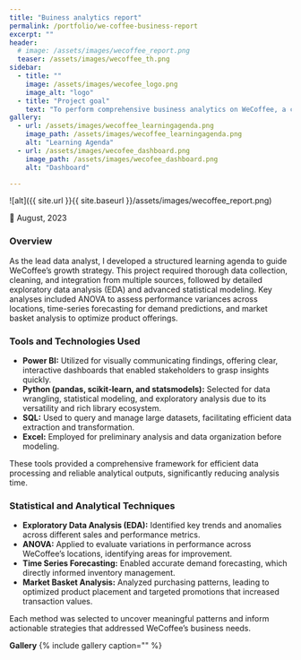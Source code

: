 ```yaml
---
title: "Buiness analytics report"
permalink: /portfolio/we-coffee-business-report
excerpt: ""
header:
  # image: /assets/images/wecoffee_report.png
  teaser: /assets/images/wecoffee_th.png
sidebar:
  - title: ""
    image: /assets/images/wecofee_logo.png
    image_alt: "logo"
  - title: "Project goal"
    text: "To perform comprehensive business analytics on WeCoffee, a chain of specialty coffeehouses in São Paulo, Brazil, for performance metrics evaluation and the identification of new growth levers. The project was to deal with the ways how best various data can be integrated and interpreted towards customer' trends to leverage operations for increased profitability."
gallery:
  - url: /assets/images/wecoffee_learningagenda.png
    image_path: /assets/images/wecoffee_learningagenda.png
    alt: "Learning Agenda"
  - url: /assets/images/wecofee_dashboard.png
    image_path: /assets/images/wecofee_dashboard.png
    alt: "Dashboard"

---
```


![alt]({{ site.url }}{{ site.baseurl }}/assets/images/wecoffee_report.png)

📅 August, 2023

### Overview

As the lead data analyst, I developed a structured learning agenda to guide WeCoffee’s growth strategy. This project required thorough data collection, cleaning, and integration from multiple sources, followed by detailed exploratory data analysis (EDA) and advanced statistical modeling. Key analyses included ANOVA to assess performance variances across locations, time-series forecasting for demand predictions, and market basket analysis to optimize product offerings.

### Tools and Technologies Used

- **Power BI:** Utilized for visually communicating findings, offering clear, interactive dashboards that enabled stakeholders to grasp insights quickly.
- **Python (pandas, scikit-learn, and statsmodels):** Selected for data wrangling, statistical modeling, and exploratory analysis due to its versatility and rich library ecosystem.
- **SQL:** Used to query and manage large datasets, facilitating efficient data extraction and transformation.
- **Excel:** Employed for preliminary analysis and data organization before modeling.

These tools provided a comprehensive framework for efficient data processing and reliable analytical outputs, significantly reducing analysis time.

### Statistical and Analytical Techniques

- **Exploratory Data Analysis (EDA):** Identified key trends and anomalies across different sales and performance metrics.
- **ANOVA:** Applied to evaluate variations in performance across WeCoffee’s locations, identifying areas for improvement.
- **Time Series Forecasting:** Enabled accurate demand forecasting, which directly informed inventory management.
- **Market Basket Analysis:** Analyzed purchasing patterns, leading to optimized product placement and targeted promotions that increased transaction values.

Each method was selected to uncover meaningful patterns and inform actionable strategies that addressed WeCoffee’s business needs.


**Gallery**
{% include gallery caption="" %}

